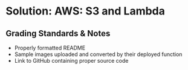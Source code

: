 # Solution: AWS: S3 and Lambda

## Grading Standards & Notes

- Properly formatted README
- Sample images uploaded and converted by their deployed function
- Link to GitHub containing proper source code

